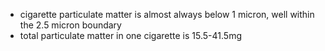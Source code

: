 - cigarette particulate matter is almost always below 1 micron, well within the 2.5 micron boundary
- total particulate matter in one cigarette is 15.5-41.5mg
